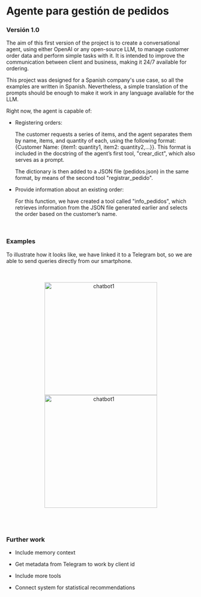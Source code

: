 # Agente para gestión de pedidos

### Versión 1.0

The aim of this first version of the project is to create a conversational agent, using either OpenAI or any open-source LLM, to manage customer order data and perform simple tasks with it. It is intended to improve the communication between client and business, making it 24/7 available for ordering. 

This project was designed for a Spanish company's use case, so all the examples are written in Spanish. Nevertheless, a simple translation of the prompts should be enough to make it work in any language available for the LLM.

Right now, the agent is capable of:

- Registering orders:

  The customer requests a series of items, and the agent separates them by name, items, and quantity of each, using the following format: {Customer Name: {item1: quantity1, item2: quantity2,...}}. This format is included in the docstring of the agent’s first tool,       "crear_dict", which also serves as a prompt.
  
  The dictionary is then added to a JSON file (pedidos.json) in the same format, by means of the second tool "registrar_pedido".

- Provide information about an existing order:

  For this function, we have created a tool called "info_pedidos", which retrieves information from the JSON file generated earlier and selects the order based on the customer’s name.
<br>

### Examples

To illustrate how it looks like, we have linked it to a Telegram bot, so we are able to send queries directly from our smartphone.
<br><br><br>
<div align="center">
  <img src="https://github.com/user-attachments/assets/8b1d3b0a-620d-48da-8aec-1b5e04558a2f" alt="chatbot1" width="300"/>   
  <img src="https://github.com/user-attachments/assets/63b8ff2a-1033-4e6c-b28b-6be805c97502" alt="chatbot1" width="300"/>
</div>
<br><br><br>

### Further work

  - Include memory context

  - Get metadata from Telegram to work by client id

  - Include more tools

  - Connect system for statistical recommendations

